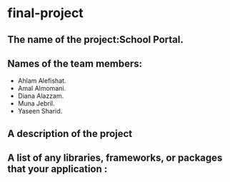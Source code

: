 # final-project
## The name of the project:School Portal.
## Names of the team members:
- Ahlam Alefishat.
- Amal Almomani.
- Diana Alazzam.
- Muna Jebril.  
- Yaseen Sharid.
## A description of the project

## A list of any libraries, frameworks, or packages that your application :
